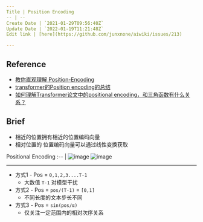 ```yaml
---
Title | Position Encoding
-- | --
Create Date | `2021-01-29T09:56:40Z`
Update Date | `2022-01-19T11:21:48Z`
Edit link | [here](https://github.com/junxnone/aiwiki/issues/213)

---
```

## Reference
- [教你直观理解 Position-Encoding](https://www.jianshu.com/p/d4ae714bd363)
- [transformer的Position encoding的总结](https://zhuanlan.zhihu.com/p/95079337)
- [如何理解Transformer论文中的positional encoding，和三角函数有什么关系？](https://www.zhihu.com/question/347678607/answer/864217252)

## Brief
- 相近的位置拥有相近的位置编码向量
- 相对位置的 位置编码向量可以通过线性变换获取

Positional Encoding 
:-- | 
![image](https://user-images.githubusercontent.com/2216970/106436436-0b812700-64af-11eb-80e2-04497533e48b.png) 
![image](https://user-images.githubusercontent.com/2216970/106436444-0de38100-64af-11eb-81c2-05c57196f62a.png)

---
- 方式1 - Pos = `0,1,2,3....T-1`
  - 大数值 `T-1` 对模型干扰 
- 方式2 - Pos = `pos/(T-1)` = `[0,1]`
  - 不同长度的文本步长不同
- 方式3 - Pos = `sin(pos/α)`
  - 仅关注一定范围内的相对次序关系


